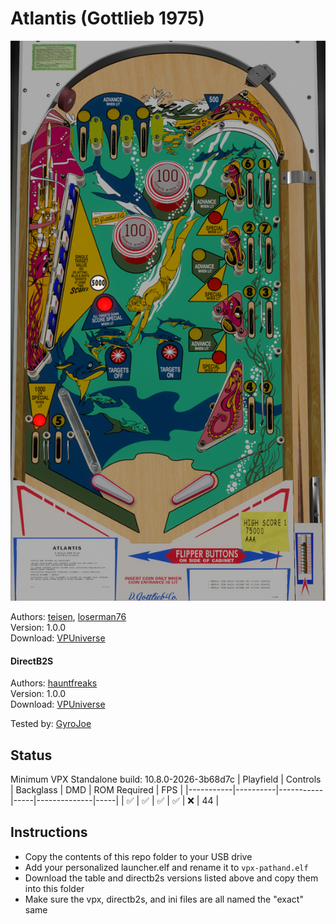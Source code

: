 # Atlantis (Gottlieb 1975)

![Table Preview](preview.png)

Authors: [teisen](https://vpuniverse.com/profile/31525-teisen/), [loserman76](https://vpuniverse.com/profile/2798-loserman76/)\
Version: 1.0.0\
Download: [VPUniverse](https://vpuniverse.com/files/file/15245-atlantis-gottlieb-1970_teisen_mod/)

#### DirectB2S

Authors: [hauntfreaks](https://vpuniverse.com/profile/5216-hauntfreaks/)\
Version: 1.0.0\
Download: [VPUniverse](https://vpuniverse.com/files/file/15098-atlantis-gottlieb-1975-b2s/)

Tested by: [GyroJoe](https://github.com/GyroJoe)

## Status 

Minimum VPX Standalone build: 10.8.0-2026-3b68d7c
| Playfield | Controls | Backglass | DMD | ROM Required | FPS | 
|-----------|----------|-----------|-----|--------------|-----|
| :white_check_mark: | :white_check_mark: | :white_check_mark: | :white_check_mark: | :x: | 44 |

## Instructions

- Copy the contents of this repo folder to your USB drive
- Add your personalized launcher.elf and rename it to `vpx-pathand.elf`
- Download the table and directb2s versions listed above and copy them into this folder
- Make sure the vpx, directb2s, and ini files are all named the "exact" same
